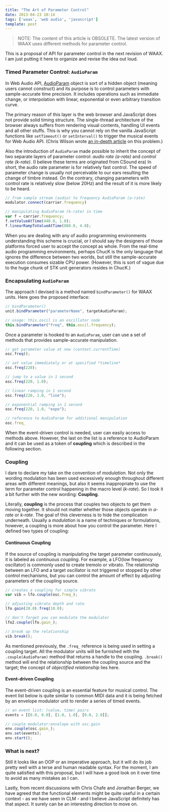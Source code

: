 ```yaml
---
title: "The Art of Parameter Control"
date: 2013-04-23 10:14
tags: ['waax', 'web audio', 'javascript']
template: post
---
```


> NOTE: The content of this article is OBSOLETE. The latest version of WAAX uses different methods for parameter control.

This is a proposal of API for parameter control in the next revision of WAAX. I am just putting it here to organize and revise the idea out loud.


### Timed Parameter Control: `AudioParam`

In Web Audio API, [AudioParam][2] object is sort of a hidden object (meaning users cannot construct) and its purpose is to control parameters with sample-accurate time precision. It includes operations such as immediate change, or interpolation with linear, exponential or even arbitrary transition curve.

The primary reason of this layer is the web browser and JavaScript does not provide solid timing structure. The single-thread architecture of the browser always suffers from rendering visual contents, handling UI events and all other stuffs. This is why you cannot rely on the vanilla JavaScript functions like `setTimeout()` or `setInterval()` to trigger the musical events for Web Audio API. (Chris Wilson wrote [an in-depth article][1] on this problem.)

Also the introduction of `AudioParam` made possible to inherit the concept of two separate layers of parameter control: _audio rate (a-rate)_ and _control rate (k-rate)_. (I believe these terms are originated from CSound era) In short, the audio rate parameter is for relatively fast control. The speed of parameter change is usually not perceivable to our ears resulting the change of timbre instead. On the contrary, changing parameters with control rate is relatively slow (below 20Hz) and the result of it is more likely to be heard. 

~~~js
// from sample stream (audio) to frequency AudioParam (a-rate)
modulator.connect(carrier.frequency)

// manipulating AudioParam (k-rate) in time
var f = carrier.frequency;
f.setValueAtTime(440.0, 1.0);
f.linearRampToValueAtTime(880.0, 4.0);
~~~

When you are dealing with any of audio programming environments understanding this scheme is crucial, or I should say the designers of those platforms forced user to accept the concept as whole. From the real-time audio programming environments, perhaps ChucK is the only language that ignores the difference between two worlds, but still the sample-accurate execution consumes sizable CPU power. (However, this is sort of vague due to the huge chunk of STK unit generators resides in ChucK.)


### Encapsulating `AudioParam`

The approach I devised is a method named `bindParameter()` for WAAX units. Here goes the proposed interface:

~~~js
// bindParameter()
unit.bindParameter("parameterName", targetAudioParam);

// usage: this.oscil is an oscillator node
this.bindParameter("freq", this.oscil.frequency);
~~~

Once a parameter is hooked to an `AudioParam`, user can use a set of methods that provides sample-accurate manipulation. 

~~~js
// get parameter value at now (context.currentTime)
osc.freq(); 

// set value immediately or at specified *timeline*
osc.freq(220);

// jump to a value in 1 second
osc.freq(220, 1.0);

// linear ramping in 1 second
osc.freq(220, 1.0, "line");

// exponential ramping in 1 second
osc.freq(220, 1.0, "expo");

// reference to AudioParam for additional manipulation
osc.freq_
~~~

When the event-driven control is needed, user can easily access to methods above. However, the last on the list is a reference to AudioParam and it can be used as a token of **coupling** which is described in the following section.


### Coupling

I dare to declare my take on the convention of _modulation._ Not only the wording modulation has been used excessively enough throughout different areas with different meanings, but also it seems inappropriate to use the term for parameter control happening in the macro level (_k-rate_). So I took it a bit further with the new wording: **Coupling**.

Literally, **coupling** is the process that couples two objects to get them moving together. It should not matter whether those objects operate in _a-rate_ or _k-rate_. The goal of this cleverness is to hide the complication underneath. Usually a _modulation_ is a name of techniques or formulations, however, a coupling is more about how you control the parameter. Here I defined two types of coupling:


#### Continuous Coupling

If the source of coupling is manipulating the target parameter continuously, it is labeled as _continuous coupling_. For example, a LFO(low frequency oscillator) is commonly used to create tremolo or vibrato. The relationship between an LFO and a target oscillator is not triggered or stopped by other control mechanisms, but you can control the amount of effect by adjusting parameters of the coupling source.

~~~js
// creates a coupling for simple vibrato
var vib = lfo.couple(osc.freq_);

// adjusting vibrato depth and rate
lfo.gain(20.0).freq(10.0);

// don't forget you can modulate the modulator
lfo2.couple(lfo.gain_);

// break up the relationship
vib.break();
~~~

As mentioned previously, the `.freq_` reference is being used in setting a coupling target. All the modulator units will be furnished with the `.couple(AudioParam)` method that returns a handle to the coupling. `.break()` method will end the relationship between the coupling source and the target; the concept of _objectified relationship_ lies here.


#### Event-driven Coupling

The event-driven coupling is an essential feature for musical control. The event list below is quite similar to common MIDI data and it is being fetched by an envelope modulator unit to render a series of timed events.

~~~js
// an event list: (value, time) pairs
events = [[0.0, 0.0], [1.0, 1.0], [0.0, 2.0]];

// couple modulator:envelope with osc.gain
env.couple(osc.gain_);
env.set(events);
env.start();
~~~


### What is next?

Still it looks like an OOP or an imperative approach, but it will do its job pretty well with a terse and human readable syntax. For the moment, I am quite satisfied with this proposal, but I will have a good look on it over time to avoid as many mistakes as I can.

Lastly, from recent discussions with Chris Chafe and Jonathan Berger, we have agreed that the functional elements might be quite useful in a certain context - as we have seen in CLM - and I believe JavaScript definitely has that aspect. It surely can be an interesting direction to move on.

[1]: http://www.html5rocks.com/en/tutorials/audio/scheduling/
[2]: https://developer.mozilla.org/en-US/docs/DOM/AudioParam/